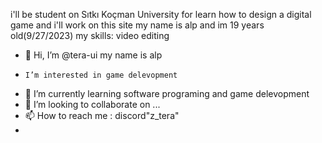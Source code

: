 i'll be student on Sıtkı Koçman University for learn how to design a digital game and i'll work on this site
my name is alp and im 19 years old(9/27/2023)
my skills: video editing 


- 👋 Hi, I’m @tera-ui my name is alp
-     I’m interested in game delevopment
- 🌱 I’m currently learning software programing and game delevopment
- 💞️ I’m looking to collaborate on ...
- 📫 How to reach me : discord"z_tera"
- 

<!---
tera-ui/tera-ui is a ✨ special ✨ repository because its `README.md` (this file) appears on your GitHub profile.
You can click the Preview link to take a look at your changes.
--->
